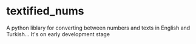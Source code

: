 # textified_nums
A python liblary for converting between numbers and texts in English and Turkish...
It's on early development stage
